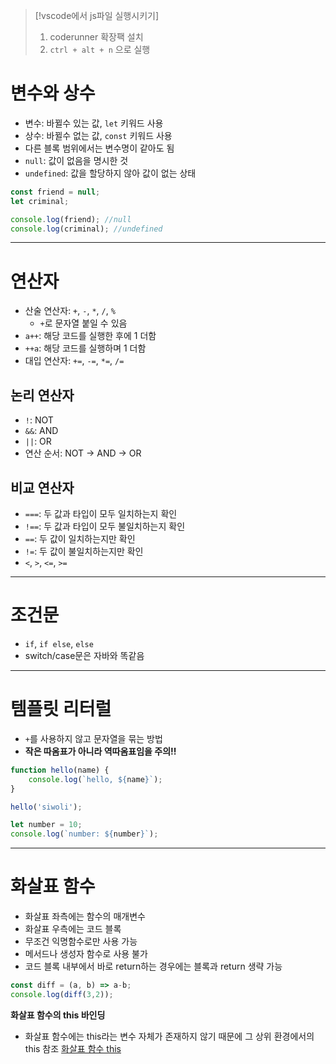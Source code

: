 > [!vscode에서 js파일 실행시키기]
> 1. coderunner 확장팩 설치
> 2. `ctrl + alt + n` 으로 실행

# 변수와 상수
- 변수: 바뀔수 있는 값, `let` 키워드 사용
- 상수: 바뀔수 없는 값, `const` 키워드 사용
- 다른 블록 범위에서는 변수명이 같아도 됨
- `null`: 값이 없음을 명시한 것
- `undefined`: 값을 할당하지 않아 값이 없는 상태
```js
const friend = null;
let criminal;

console.log(friend); //null 
console.log(criminal); //undefined
```

---
# 연산자
- 산술 연산자: `+`, `-`, `*`, `/`, `%`
	- `+`로 문자열 붙일 수 있음
- `a++`: 해당 코드를 실행한 후에 1 더함
- `++a`: 해당 코드를 실행하며 1 더함
- 대입 연산자: `+=`, `-=`, `*=`, `/=`
## 논리 연산자
- `!`: NOT
- `&&`: AND
- `||`: OR
- 연산 순서: NOT -> AND -> OR
## 비교 연산자
- `===`: 두 값과 타입이 모두 일치하는지 확인
- `!==`: 두 값과 타입이 모두 불일치하는지 확인
- `==`: 두 값이 일치하는지만 확인
- `!=`: 두 값이 불일치하는지만 확인
- `<`, `>`, `<=`, `>=`

---
# 조건문
- `if`, `if else`, `else`
- switch/case문은 자바와 똑같음

---
# 템플릿 리터럴
- `+`를 사용하지 않고 문자열을 묶는 방법
- **작은 따옴표가 아니라 역따옴표임을 주의!!**
```js
function hello(name) {
    console.log(`hello, ${name}`);
}

hello('siwoli');

let number = 10;
console.log(`number: ${number}`);
```

---
# 화살표 함수
- 화살표 좌측에는 함수의 매개변수
- 화살표 우측에는 코드 블록
- 무조건 익명함수로만 사용 가능
- 메서드나 생성자 함수로 사용 불가
- 코드 블록 내부에서 바로 return하는 경우에는 블록과 return 생략 가능
```js
const diff = (a, b) => a-b;
console.log(diff(3,2));
```

**화살표 함수의 this 바인딩**
- 화살표 함수에는 this라는 변수 자체가 존재하지 않기 때문에 그 상위 환경에서의 this 참조
[화살표 함수 this](https://velog.io/@padoling/JavaScript-%ED%99%94%EC%82%B4%ED%91%9C-%ED%95%A8%EC%88%98%EC%99%80-this-%EB%B0%94%EC%9D%B8%EB%94%A9)
